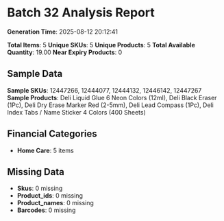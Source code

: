 # Batch 32 Analysis Report

**Generation Time**: 2025-08-12 20:12:41

**Total Items**: 5
**Unique SKUs**: 5
**Unique Products**: 5
**Total Available Quantity**: 19.00
**Near Expiry Products**: 0

## Sample Data
**Sample SKUs**: 12447266, 12444077, 12444132, 12446142, 12447267
**Sample Products**: Deli Liquid Glue 6 Neon Colors (12ml), Deli Black Eraser (1Pc), Deli Dry Erase Marker Red (2-5mm), Deli Lead Compass (1Pc), Deli Index Tabs / Name Sticker 4 Colors (400 Sheets)

## Financial Categories
- **Home Care**: 5 items

## Missing Data
- **Skus**: 0 missing
- **Product_ids**: 0 missing
- **Product_names**: 0 missing
- **Barcodes**: 0 missing
